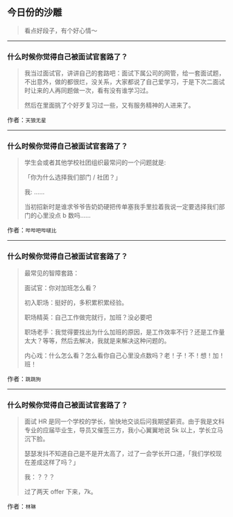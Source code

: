 ## 今日份的沙雕

> 看点好段子，有个好心情～


 
---

### 什么时候你觉得自己被面试官套路了？

> 我当过面试官，讲讲自己的套路吧：面试下属公司的网管，给一套面试题，不出意外，做的都很烂，没关系，大家都说了自己爱学习，于是下次二面试时让来的人再同题做一次，看有没有谁学习过。
> 
> 然后在里面挑了个好歹复习过一些，又有服务精神的人进来了。


作者：`天狼无星`

---

### 什么时候你觉得自己被面试官套路了？

> 学生会或者其他学校社团组织最常问的一个问题就是:
> 
> 「你为什么选择我们部门 / 社团？」
> 
> 我: ……
> 
> 当初招新时是谁求爷爷告奶奶硬把传单塞我手里拉着我说一定要选择我们部门的心里没点 b 数吗……


作者：`哔哔吧哔啵比`

---

### 什么时候你觉得自己被面试官套路了？

> 最常见的智障套路：
> 
> 面试官：你对加班怎么看？
> 
> 初入职场：挺好的，多积累积累经验。
> 
> 职场精英：自己工作做完就行，加班？没必要吧
> 
> 职场老手：我觉得要找出为什么加班的原因，是工作效率不行？还是工作量太大？等等，然后去解决，我就是来解决这种问题的。
> 
> 内心戏：什么怎么看？怎么看你自己心里没点数吗？老！子！不！想！加！班！


作者：`跳跳狗`

---

### 什么时候你觉得自己被面试官套路了？

> 面试 HR 是同一个学校的学长，愉快地交谈后问我期望薪资。由于我是文科专业的应届毕业生，导员又催签三方，我小心翼翼地说 5k 以上，学长立马沉下脸。
> 
> 瑟瑟发抖不知道自己是不是开太高了，过了一会学长开口道，「我们学校现在差成这样了吗？」
> 
> 我：？？？
> 
> 过了两天 offer 下来，7k。


作者：`林琳`
